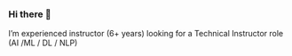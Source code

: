 ### Hi there 👋

I’m experienced instructor (6+ years) looking for a Technical Instructor role (AI /ML / DL / NLP) 
